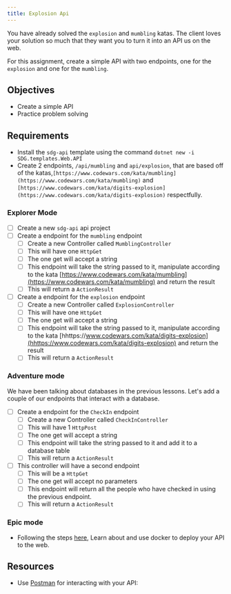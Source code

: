 ```yaml
---
title: Explosion Api
---
```


You have already solved the `explosion` and `mumbling` katas. The client loves your solution so much that they want you to turn it into an API us on the web.

For this assignment, create a simple API with two endpoints, one for the `explosion` and one for the `mumbling`.

## Objectives

- Create a simple API
- Practice problem solving

## Requirements

- Install the `sdg-api` template using the command `dotnet new -i SDG.templates.Web.API`
- Create 2 endpoints, `/api/mumbling` and `api/explosion`, that are based off of the katas,`[https://www.codewars.com/kata/mumbling](https://www.codewars.com/kata/mumbling)` and `[https://www.codewars.com/kata/digits-explosion](https://www.codewars.com/kata/digits-explosion)` respectfully.

### Explorer Mode

- [ ] Create a new `sdg-api` api project
- [ ] Create a endpoint for the `mumbling` endpoint
  - [ ] Create a new Controller called `MumblingController`
  - [ ] This will have one `HttpGet`
  - [ ] The one get will accept a string
  - [ ] This endpoint will take the string passed to it, manipulate according to the kata [https://www.codewars.com/kata/mumbling](https://www.codewars.com/kata/mumbling) and return the result
  - [ ] This will return a `ActionResult`
- [ ] Create a endpoint for the `explosion` endpoint
  - [ ] Create a new Controller called `ExplosionController`
  - [ ] This will have one `HttpGet`
  - [ ] The one get will accept a string
  - [ ] This endpoint will take the string passed to it, manipulate according to the kata [hhttps://www.codewars.com/kata/digits-explosion](hhttps://www.codewars.com/kata/digits-explosion) and return the result
  - [ ] This will return a `ActionResult`

### Adventure mode

We have been talking about databases in the previous lessons. Let's add a couple of our endpoints that interact with a database.

- [ ] Create a endpoint for the `CheckIn` endpoint
  - [ ] Create a new Controller called `CheckInController`
  - [ ] This will have 1 `HttpPost`
  - [ ] The one get will accept a string
  - [ ] This endpoint will take the string passed to it and add it to a database table
  - [ ] This will return a `ActionResult`
- [ ] This controller will have a second endpoint
  - [ ] This will be a `HttpGet`
  - [ ] The one get will accept no parameters
  - [ ] This endpoint will return all the people who have checked in using the previous endpoint.
  - [ ] This will return a `ActionResult`

### Epic mode

- Following the steps [here](https://suncoast.io/handbook/curriculum/back-end/full-stack-i/lecture/dotnet/08-deployment/), Learn about and use docker to deploy your API to the web.

## Resources

- Use [Postman](https://www.postman.com/) for interacting with your API:
